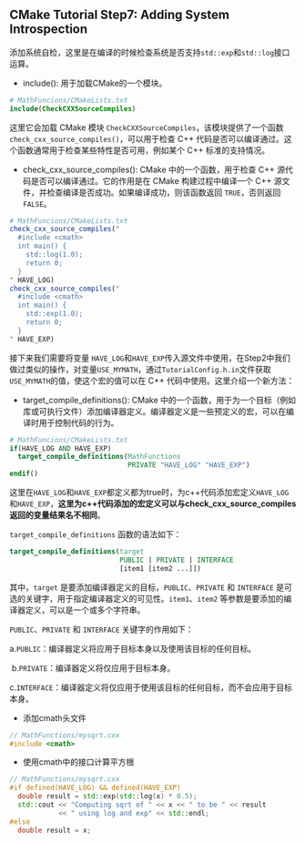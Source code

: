 ## CMake Tutorial Step7: Adding System Introspection

添加系统自检，这里是在编译的时候检查系统是否支持`std::exp`和`std::log`接口运算。

* include(): 用于加载CMake的一个模块。

```cmake
# MathFuncions/CMakeLists.txt
include(CheckCXXSourceCompiles)
```

这里它会加载 CMake 模块 `CheckCXXSourceCompiles`，该模块提供了一个函数 `check_cxx_source_compiles()`，可以用于检查 C++ 代码是否可以编译通过。这个函数通常用于检查某些特性是否可用，例如某个 C++ 标准的支持情况。

* check_cxx_source_compiles(): CMake 中的一个函数，用于检查 C++ 源代码是否可以编译通过。它的作用是在 CMake 构建过程中编译一个 C++ 源文件，并检查编译是否成功。如果编译成功，则该函数返回 `TRUE`，否则返回 `FALSE`。

```cmake
# MathFuncions/CMakeLists.txt
check_cxx_source_compiles("
  #include <cmath>
  int main() {
    std::log(1.0);
    return 0;
  }
" HAVE_LOG)
check_cxx_source_compiles("
  #include <cmath>
  int main() {
    std::exp(1.0);
    return 0;
  }
" HAVE_EXP)
```

接下来我们需要将变量 `HAVE_LOG`和`HAVE_EXP`传入源文件中使用，在Step2中我们做过类似的操作，对变量`USE_MYMATH`，通过`TutorialConfig.h.in`文件获取`USE_MYMATH`的值，使这个宏的值可以在 C++ 代码中使用。这里介绍一个新方法：

* target_compile_definitions(): CMake 中的一个函数，用于为一个目标（例如库或可执行文件）添加编译器定义。编译器定义是一些预定义的宏，可以在编译时用于控制代码的行为。

```cmake
# MathFuncions/CMakeLists.txt
if(HAVE_LOG AND HAVE_EXP)
  target_compile_definitions(MathFunctions
                             PRIVATE "HAVE_LOG" "HAVE_EXP")
endif()
```

这里在`HAVE_LOG`和`HAVE_EXP`都定义都为true时，为c++代码添加宏定义`HAVE_LOG`和`HAVE_EXP`，**这里为c++代码添加的宏定义可以与check_cxx_source_compiles返回的变量结果名不相同**。

`target_compile_definitions` 函数的语法如下： 

```cmake
target_compile_definitions(target
                           PUBLIC | PRIVATE | INTERFACE
                           [item1 [item2 ...]])
```

其中，`target` 是要添加编译器定义的目标，`PUBLIC`、`PRIVATE` 和 `INTERFACE` 是可选的关键字，用于指定编译器定义的可见性。`item1`、`item2` 等参数是要添加的编译器定义，可以是一个或多个字符串。 

`PUBLIC`、`PRIVATE` 和 `INTERFACE` 关键字的作用如下： 

​	a.`PUBLIC`：编译器定义将应用于目标本身以及使用该目标的任何目标。 

​	b.`PRIVATE`：编译器定义将仅应用于目标本身。 

​	c.`INTERFACE`：编译器定义将仅应用于使用该目标的任何目标，而不会应用于目标本身。

* 添加cmath头文件

```c++
// MathFunctions/mysqrt.cxx
#include <cmath>
```

* 使用cmath中的接口计算平方根

```c++
// MathFunctions/mysqrt.cxx
#if defined(HAVE_LOG) && defined(HAVE_EXP)
  double result = std::exp(std::log(x) * 0.5);
  std::cout << "Computing sqrt of " << x << " to be " << result
            << " using log and exp" << std::endl;
#else
  double result = x;
```

